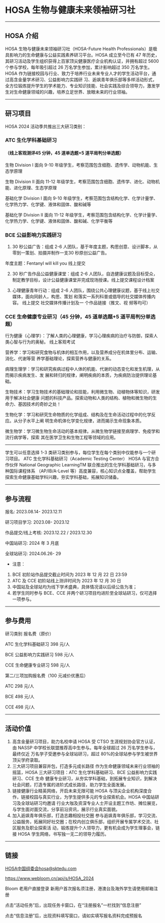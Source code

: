 # HOSA 生物与健康未来领袖研习社
***
## HOSA 介绍
HOSA 生物与健康未来领袖研习社（HOSA-Future Health Professionals）是极具影响力的生命健康与公益实践素养研习平台。HOSA 成立至今已有 47 年历史，其研习活动及学生组织获得上百家顶尖健康医疗企业机构认证，并拥有超过
5600 个参与学校，每年吸引超过 26 万名学生参加，累计影响超过 350 万名学生。
HOSA 作为链接校园与行业、致力于培养行业未来专业人才的学生活动平台，通过高含金量学术研习、公益影响力实践研
习、逅飒青年俱乐部等多样活动形式，全方位锻炼提升学生的学术能力、专业知识技能、社会实践及综合领导力，激发学
生对生命健康领域的兴趣，培养立足世界、放眼未来的行业领袖。
***
## 研习项目
HOSA 2024 活动季共推出三大研习类别：

### ATC 生化学科基础研习
#### （线上客观测评45 分钟，45 道单选题+5 道平局判分单选题）

生物 Division I 面向 9-10 年级学生，考察范围包含细胞、遗传学、动物机能、生态学原理 

生物 Division II 面向 11-12 年级学生，考察范围包含细胞、遗传学、进化、动物机能、进化原理、生态学原理

基础化学 Division I 面向 9-10 年级学生，考察范围包含结构化学、化学计量学、化学热力学、化学键、液体和固体、酸和碱等

基础化学 Division II 面向 11-12 年级学生，考察范围包含结构化学、化学计量学、化学热力学、化学键、液体和固体、酸和碱、化学平衡等


### BCE 公益影响力实践研习
1. 30 秒公益广告：组成 2-6 人团队，基于年度主题，构思创意、设计脚本，从零到一策划、拍摄并制作一支30 秒原创公益广告。

年度主题：Fentanyl will kill you 线上提交

2. 30 秒广告作品公益健康课堂：组成 2-6 人团队，自选健康议题及目标受众，制定教学目标，设计公益健康课堂并完成现场授课。线上提交课程设计档案

3. 心理健康青年行动：组成 2-6 人团队，围绕公共心理健康议题，基于线上社交媒体，面向同龄人，构思、策划
和落实一系列科普或倡导的社交媒体传播内容。
线上提交
社交媒体传播计划及一
个作品链接（推文、视
频等均可）

### CCE 生命健康专业研习（45 分钟，45 道单选题+5 道平局判分单选题）

行为健康（心理学）：了解人类的心理健康，学习心理疾病的治疗与防御，探索人类心智与行为的奥秘。
线上客观考试

营养学：学习和研究食物与机体的相互作用，以及营养成分在机体里分布、运输、消化、代谢等营
养学基础理论，探索营养与健康的关系。

病理生理学：学习和研究疾病过程中人体的机能、代谢的动态变化和发生机理，从而揭示疾病发生、发
展和转归的规律，阐明疾病的本质，为疾病防治提供理论基础。

生物技术：学习生物技术的基础理论和技能，利用微生物、动植物体等知识，研发用于解决社会健康
问题的科技产品。探索动物和人类的结构、植物和微生物的生命力、基因技术的奇妙之处！

生物化学：学习和研究生命物质的化学组成、结构及在生命活动过程中的化学反应。从分子水平上阐
明生命机体化学变化规律，进而揭示生命现象本质。

微生物学：学习微生物生命活动的基本规律。从微生物学链接至病理学、免疫学和流行病学等，探索
其在医学卫生和生物工程等领域的应用。

***

学生可以任意选择 1-3 类研习类别参与，每位学生在每个类别中仅能参与一个研习项目。
ATC 生化学科基础研习（Academic Testing Center）
HOSA 与官方合作伙伴 National Geographic LearningTM 联合推出的生化学科基础研习，与多种国际课程体系
（AP/IB/A-Level 等）高度兼容，核心知识点全覆盖，帮助学生探索生命健康基础学科兴趣，夯实学科基础，拓展知识储备。
***
## 参与流程

报名: 2023.08.14- 2023.12.11

研习项目学习: 2023.08- 2023.12

作品提交/线上考核: 2023.12.22 / 2023.12.30

中国站研习: 2024 年 3 月底

全球站研习: 2024.06.26- 29

* 注意：
1. BCE 初阶站作品提交截止时间为 2023 年 12 月 22 日 23:59
2. ATC 及 CCE 初阶站线上测评时间为 2023 年 12 月 30 日
3. 中国站及全球站均为线下学术盛典，具体情况请以后续公告为准；
4. 若学生同时参与 BCE、CCE 并两个研习项目均进阶至全球站研习，仅可选择一项参与。
***
## 参与费用
研习类别 报名费（原价） 

ATC 生化学科基础研习 398 元/人

BCE 公益影响力实践研习 598 元/人

CCE 生命健康专业研习 598 元/人

第二/三项加购报名费（100 元减价优惠后）

ATC 298 元/人

BCE 498 元/人
 
CCE 498 元/人
***
## 活动价值
1. 高含金量研习项目，助力名校申请
HOSA 受 CTSO 生涯规划协会官方认证，由 NASSP 中学校长联盟推荐高中生参与。每年全球超过 26 万名学生参与，最终仅近
万名学子受邀参与全球站研习，超过 80%的全球站参与学生被世界顶尖学府录取。
2. 三大研习项目兼容并包，打造多元成长路径
作为生命健康领域未来行业领袖的摇篮，HOSA 三大研习项目：ATC 生化学科基础研习、BCE 公益影响力实践研习、CCE 生命
健康专业研习，从夯实学科基础，到拓展专业知识，到解决社会问题，打造专属的进阶式成长路径，助力学生全面发展。
3. 链接健康行业精英网络，开启未来无限可能
HOSA 与顶尖企业机构深度合作，链接校园与真实行业，为学生提供多元的专业探索机会。HOSA 中国站研习及全球站研习均邀请
行业大咖及资深专业人士开设主题工作坊、摊位展览，与学生面对面交流，分享前沿资讯，展示行业真实面貌。
4. 加入逅飒青年俱乐部，打造志趣相投社交圈
参与逅飒青年俱乐部，学习交流、公益服务，拓展同好社交圈；在校内创立俱乐部，组织开展专属学术交流、社区服务及职业探索活
动，锻炼提升个人领导力，更有机会成为学生理事会，链接 HOSA 学生网络，书写独一无二的领导力履历。
***
## 链接

HOSA中国组委会hosa@sktedu.com

https://www.webloom.cn/api/s/HOSA_2024

Bloom ⽼⽤户直接登录
新⽤户⾸次报名须注册，港澳台及海外学⽣请使⽤邮箱注册

点击“活动任务”后，出现任务卡窗⼝，在“注册报名”⼀栏找到“信息注册”

点击“信息注册”后，出现资料填写窗⼝，请如实填写报名资料完成预报名